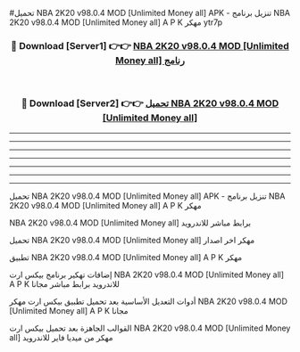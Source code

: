 #تحميل NBA 2K20 v98.0.4 MOD [Unlimited Money all]  APK - تنزيل برنامج NBA 2K20 v98.0.4 MOD [Unlimited Money all]  A P K مهكر ytr7p 



<div align="center">
<h3>🔴 Download [Server1] 👉👉 <a href="https://apkdownload10.web.app/?title=NBA 2K20 v98.0.4 MOD [Unlimited Money all] ">NBA 2K20 v98.0.4 MOD [Unlimited Money all]  رنامج</a></h3><br>

<h3>🔴 Download [Server2] 👉👉 <a href="https://apkdownload10.web.app/?title=NBA 2K20 v98.0.4 MOD [Unlimited Money all] ">تحميل NBA 2K20 v98.0.4 MOD [Unlimited Money all]  </a></h3>
</div>


----------------------------------------------------------

----------------------------------------------------------

----------------------------------------------------------

----------------------------------------------------------

----------------------------------------------------------

----------------------------------------------------------

----------------------------------------------------------

تحميل NBA 2K20 v98.0.4 MOD [Unlimited Money all]  APK - تنزيل برنامج NBA 2K20 v98.0.4 MOD [Unlimited Money all]  A P K مهكر

NBA 2K20 v98.0.4 MOD [Unlimited Money all]  برابط مباشر للاندرويد

تحميل NBA 2K20 v98.0.4 MOD [Unlimited Money all]  مهكر اخر اصدار

تطبيق NBA 2K20 v98.0.4 MOD [Unlimited Money all]  A P K مهكر

إضافات تهكير برنامج بيكس ارت NBA 2K20 v98.0.4 MOD [Unlimited Money all]  A P K للاندرويد برابط مباشر مجانا

أدوات التعديل الأساسية بعد تحميل تطبيق بيكس ارت مهكر NBA 2K20 v98.0.4 MOD [Unlimited Money all]  A P K مجانا

القوالب الجاهزة بعد تحميل بيكس ارت NBA 2K20 v98.0.4 MOD [Unlimited Money all]  مهكر من ميديا فاير للاندرويد



